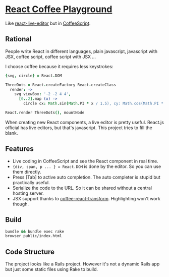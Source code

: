 # [React Coffee Playground](http://quark-zju.github.io/react-coffee-playground)

Like [react-live-editor](https://github.com/joelburget/react-live-editor) but in [CoffeeScript](https://github.com/jashkenas/coffeescript).


## Rational

People write React in different languages, plain javascript, javascript with JSX, coffee script,
coffee script with JSX ...

I choose coffee because it requires less keystrokes:

```coffeescript
{svg, circle} = React.DOM

ThreeDots = React.createFactory React.createClass
  render: ->
    svg viewBox: '-2 -2 4 4',
      [0..2].map (x) ->
        circle cx: Math.sin(Math.PI * x / 1.5), cy: Math.cos(Math.PI * x / 1.5), r: 0.6

React.render ThreeDots(), mountNode

```

When creating new React components, a live editor is pretty useful. React.js official has live editors, 
but that's javascript. This project tries to fill the blank.


## Features

* Live coding in CoffeeScript and see the React component in real time.
* `{div, span, p ... } = React.DOM` is done by the editor. So you can use them directly.
* Press [Tab] to active auto completion. The auto completer is stupid but practically useful.
* Serialize the code to the URL. So it can be shared without a central hosting server.
* JSX support thanks to [coffee-react-transform](https://github.com/jsdf/coffee-react-transform). Highlighting won't work though.


## Build

```bash
bundle && bundle exec rake
browser public/index.html
```


## Code Structure

The project looks like a Rails project. However it's not a dynamic Rails app but just some static files using Rake to build.
